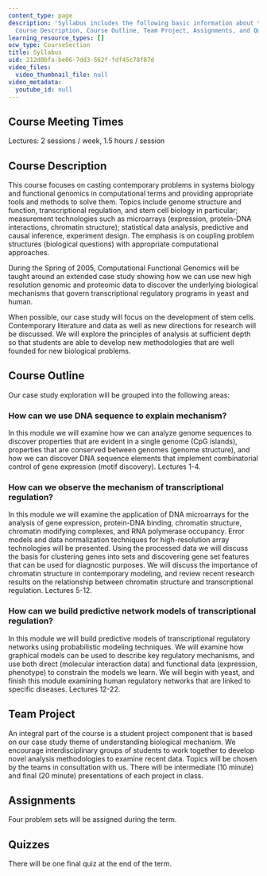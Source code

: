 ```yaml
---
content_type: page
description: 'Syllabus includes the following basic information about the course:
  Course Description, Course Outline, Team Project, Assignments, and Quizzes.'
learning_resource_types: []
ocw_type: CourseSection
title: Syllabus
uid: 212d0bfa-be06-7dd3-562f-fdf45c78f87d
video_files:
  video_thumbnail_file: null
video_metadata:
  youtube_id: null
---
```


Course Meeting Times
--------------------

Lectures: 2 sessions / week, 1.5 hours / session

Course Description
------------------

This course focuses on casting contemporary problems in systems biology and functional genomics in computational terms and providing appropriate tools and methods to solve them. Topics include genome structure and function, transcriptional regulation, and stem cell biology in particular; measurement technologies such as microarrays (expression, protein-DNA interactions, chromatin structure); statistical data analysis, predictive and causal inference, experiment design. The emphasis is on coupling problem structures (biological questions) with appropriate computational approaches.

During the Spring of 2005, Computational Functional Genomics will be taught around an extended case study showing how we can use new high resolution genomic and proteomic data to discover the underlying biological mechanisms that govern transcriptional regulatory programs in yeast and human.

When possible, our case study will focus on the development of stem cells. Contemporary literature and data as well as new directions for research will be discussed. We will explore the principles of analysis at sufficient depth so that students are able to develop new methodologies that are well founded for new biological problems.

Course Outline
--------------

Our case study exploration will be grouped into the following areas:

### How can we use DNA sequence to explain mechanism?

In this module we will examine how we can analyze genome sequences to discover properties that are evident in a single genome (CpG islands), properties that are conserved between genomes (genome structure), and how we can discover DNA sequence elements that implement combinatorial control of gene expression (motif discovery). Lectures 1-4.

### How can we observe the mechanism of transcriptional regulation?

In this module we will examine the application of DNA microarrays for the analysis of gene expression, protein-DNA binding, chromatin structure, chromatin modifying complexes, and RNA polymerase occupancy. Error models and data normalization techniques for high-resolution array technologies will be presented. Using the processed data we will discuss the basis for clustering genes into sets and discovering gene set features that can be used for diagnostic purposes. We will discuss the importance of chromatin structure in contemporary modeling, and review recent research results on the relationship between chromatin structure and transcriptional regulation. Lectures 5-12.

### How can we build predictive network models of transcriptional regulation?

In this module we will build predictive models of transcriptional regulatory networks using probabilistic modeling techniques. We will examine how graphical models can be used to describe key regulatory mechanisms, and use both direct (molecular interaction data) and functional data (expression, phenotype) to constrain the models we learn. We will begin with yeast, and finish this module examining human regulatory networks that are linked to specific diseases. Lectures 12-22.

Team Project
------------

An integral part of the course is a student project component that is based on our case study theme of understanding biological mechanism. We encourage interdisciplinary groups of students to work together to develop novel analysis methodologies to examine recent data. Topics will be chosen by the teams in consultation with us. There will be intermediate (10 minute) and final (20 minute) presentations of each project in class.

Assignments
-----------

Four problem sets will be assigned during the term.

Quizzes
-------

There will be one final quiz at the end of the term.